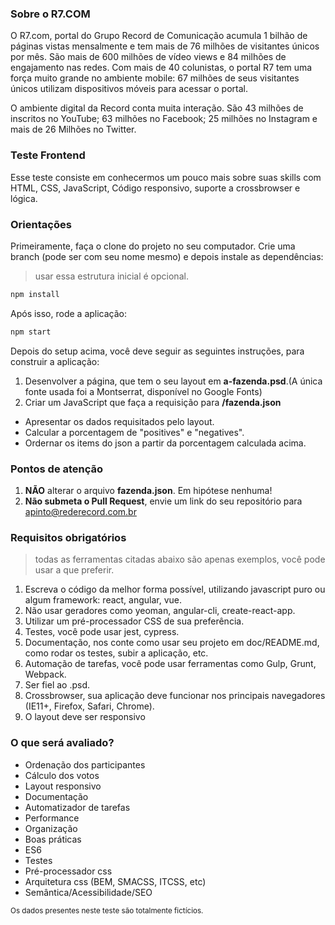 ### Sobre o R7.COM
O R7.com, portal do Grupo Record de Comunicação acumula 1 bilhão de páginas vistas mensalmente e tem mais de 76 milhões de visitantes únicos por mês. São mais de 600 milhões de vídeo views e 84 milhões de engajamento nas redes. Com mais de 40 colunistas, o portal R7 tem uma força muito grande no ambiente mobile: 67 milhões de seus visitantes únicos utilizam dispositivos móveis para acessar o portal.

O ambiente digital da Record conta muita interação. São 43 milhões de inscritos no YouTube; 63 milhões no Facebook; 25 milhões no Instagram e mais de 26 Milhões no Twitter.

### Teste Frontend
Esse teste consiste em conhecermos um pouco mais sobre suas skills com HTML, CSS, JavaScript, Código responsivo, suporte a crossbrowser e lógica.

### Orientações
Primeiramente, faça o clone do projeto no seu computador.
Crie uma branch (pode ser com seu nome mesmo) e depois instale as dependências:
> usar essa estrutura inicial é opcional.

```sh
npm install
```

Após isso, rode a aplicação:
```sh
npm start
```

Depois do setup acima, você deve seguir as seguintes instruções, para construir a aplicação:

1. Desenvolver a página, que tem o seu layout em **a-fazenda.psd**.(A única fonte usada foi a Montserrat, disponível no Google Fonts)
1. Criar um JavaScript que faça a requisição para **/fazenda.json**
  * Apresentar os dados requisitados pelo layout.
  * Calcular a porcentagem de "positives" e "negatives".
  * Ordernar os items do json a partir da porcentagem calculada acima.

### Pontos de atenção
1. **NÃO** alterar o arquivo **fazenda.json**. Em hipótese nenhuma!
1. **Não submeta o Pull Request**, envie um link do seu repositório para <apinto@rederecord.com.br>

### Requisitos obrigatórios
> todas as ferramentas citadas abaixo são apenas exemplos, você pode usar a que preferir.

1. Escreva  o código da melhor forma possível, utilizando javascript puro ou algum framework: react, angular, vue.
1. Não usar geradores como yeoman, angular-cli, create-react-app.
1. Utilizar um pré-processador CSS de sua preferência.
1. Testes, você pode usar jest, cypress.
1. Documentação, nos conte como usar seu projeto em doc/README.md, como rodar os testes, subir a aplicação, etc.
1. Automação de tarefas, você pode usar ferramentas como Gulp, Grunt, Webpack.
1. Ser fiel ao .psd.
1. Crossbrowser, sua aplicação deve funcionar nos principais navegadores (IE11+, Firefox, Safari, Chrome).
1. O layout deve ser responsivo

### O que será avaliado?
- Ordenação dos participantes
- Cálculo dos votos
- Layout responsivo
- Documentação
- Automatizador de tarefas
- Performance
- Organização
- Boas práticas
- ES6
- Testes
- Pré-processador css
- Arquitetura css (BEM, SMACSS, ITCSS, etc)
- Semântica/Acessibilidade/SEO

<sub>Os dados presentes neste teste são totalmente fictícios.</sub>
